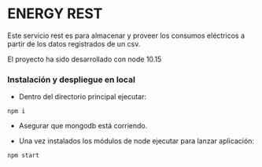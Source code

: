 # ENERGY REST

Este servicio rest es para almacenar y proveer los consumos eléctricos a partir de los datos registrados de un csv.

El proyecto ha sido desarrollado con node 10.15

### Instalación y despliegue en local

- Dentro del directorio principal ejecutar:

`npm i`

- Asegurar que mongodb está corriendo.

- Una vez instalados los módulos de node ejecutar para lanzar aplicación:

`npm start`